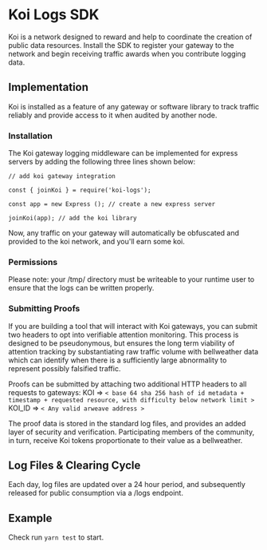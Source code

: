# Koi Logs SDK
Koi is a network designed to reward and help to coordinate the creation of public data resources. Install the SDK to register your gateway to the network and begin receiving traffic awards when you contribute logging data.

## Implementation
Koi is installed as a feature of any gateway or software library to track traffic reliably and provide access to it when audited by another node. 

### Installation
The Koi gateway logging middleware can be implemented for express servers by adding the following three lines shown below:

```
// add koi gateway integration

const { joinKoi } = require('koi-logs');

const app = new Express (); // create a new express server

joinKoi(app); // add the koi library
```

Now, any traffic on your gateway will automatically be obfuscated and provided to the koi network, and you'll earn some koi. 

### Permissions
Please note: your /tmp/ directory must be writeable to your runtime user to ensure that the logs can be written properly. 

### Submitting Proofs
If you are building a tool that will interact with Koi gateways, you can submit two headers to opt into verifiable attention monitoring. This process is designed to be pseudonymous, but ensures the long term viability of attention tracking by substantiating raw traffic volume with bellweather data which can identify when there is a sufficiently large abnormality to represent possibly falsified traffic. 

Proofs can be submitted by attaching two additional HTTP headers to all requests to gateways:
KOI => 
`< base 64 sha 256 hash of id metadata + timestamp + requested resource, with difficulty below network limit >`
KOI_ID => 
`< Any valid arweave address >`

The proof data is stored in the standard log files, and provides an added layer of security and verification. Participating members of the community, in turn, receive Koi tokens proportionate to their value as a bellweather. 

## Log Files & Clearing Cycle
Each day, log files are updated over a 24 hour period, and subsequently released for public consumption via a /logs endpoint. 

## Example 
Check run `yarn test` to start.
